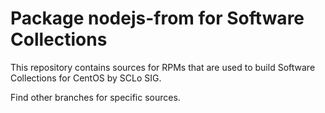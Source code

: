 # Package nodejs-from for Software Collections

This repository contains sources for RPMs that are used
to build Software Collections for CentOS by SCLo SIG.

Find other branches for specific sources.
